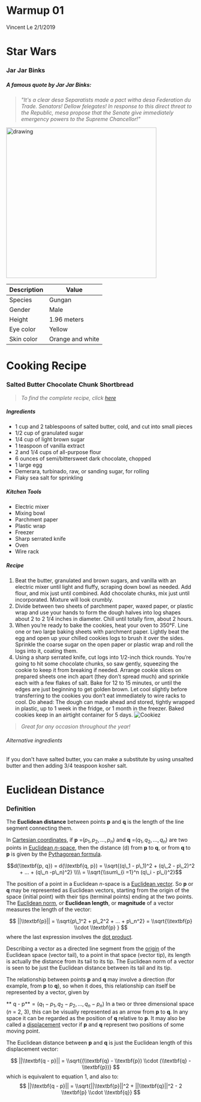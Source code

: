 Warmup 01
================
Vincent Le
2/1/2019

Star Wars
=========

### Jar Jar Binks

##### A famous quote by Jar Jar Binks:

> *"It's a clear desa Separatists made a pact witha desa Federation du Trade. Senators! Dellow felegates! In response to this direct threat to the Republic, mesa propose that the Senate give immediately emergency powers to the Supreme Chancellor!"*

<img src="https://vignette.wikia.nocookie.net/starwars/images/d/d2/Jar_Jar_aotc.jpg/revision/latest?cb=20080303052132" alt="drawing" width="400"/>

| **Description** | **Value**        |
|-----------------|------------------|
| Species         | Gungan           |
| Gender          | Male             |
| Height          | 1.96 meters      |
| Eye color       | Yellow           |
| Skin color      | Orange and white |

Cooking Recipe
==============

### Salted Butter Chocolate Chunk Shortbread

> *To find the complete recipe, click [here](https://smittenkitchen.com/2017/12/salted-butter-chocolate-chunk-shortbread/)*

##### Ingredients

-   1 cup and 2 tablespoons of salted butter, cold, and cut into small pieces
-   1/2 cup of granulated sugar
-   1/4 cup of light brown sugar
-   1 teaspoon of vanilla extract
-   2 and 1/4 cups of all-purpose flour
-   6 ounces of semi/bittersweet dark chocolate, chopped
-   1 large egg
-   Demerara, turbinado, raw, or sanding sugar, for rolling
-   Flaky sea salt for sprinkling

##### Kitchen Tools

-   Electric mixer
-   Mixing bowl
-   Parchment paper
-   Plastic wrap
-   Freezer
-   Sharp serrated knife
-   Oven
-   Wire rack

##### Recipe

1.  Beat the butter, granulated and brown sugars, and vanilla with an electric mixer until light and fluffy, scraping down bowl as needed. Add flour, and mix just until combined. Add chocolate chunks, mix just until incorporated. Mixture will look crumbly.
2.  Divide between two sheets of parchment paper, waxed paper, or plastic wrap and use your hands to form the dough halves into log shapes about 2 to 2 1/4 inches in diameter. Chill until totally firm, about 2 hours.
3.  When you’re ready to bake the cookies, heat your oven to 350°F. Line one or two large baking sheets with parchment paper. Lightly beat the egg and open up your chilled cookies logs to brush it over the sides. Sprinkle the coarse sugar on the open paper or plastic wrap and roll the logs into it, coating them.
4.  Using a sharp serrated knife, cut logs into 1/2-inch thick rounds. You’re going to hit some chocolate chunks, so saw gently, squeezing the cookie to keep it from breaking if needed. Arrange cookie slices on prepared sheets one inch apart (they don’t spread much) and sprinkle each with a few flakes of salt. Bake for 12 to 15 minutes, or until the edges are just beginning to get golden brown. Let cool slightly before transferring to the cookies you don’t eat immediately to wire racks to cool. Do ahead: The dough can made ahead and stored, tightly wrapped in plastic, up to 1 week in the fridge, or 1 month in the freezer. Baked cookies keep in an airtight container for 5 days. ![](https://farm5.staticflickr.com/4633/39374555221_e735fd125d_z.jpg "Cookiez")

> *Great for any occasion throughout the year!*

###### Alternative ingredients

If you don't have salted butter, you can make a substitute by using unsalted butter and then adding 3/4 teaspoon kosher salt.

Euclidean Distance
==================

### Definition

The **Euclidean distance** between points **p** and **q** is the length of the line segment connecting them.

In [Cartesian coordinates](https://en.wikipedia.org/wiki/Cartesian_coordinates), if **p** =(*p*<sub>1</sub>, *p*<sub>2</sub>, ..., *p*<sub>*n*</sub>) and **q** =(*q*<sub>1</sub>, *q*<sub>2</sub>, ..., *q*<sub>*n*</sub>) are two points in [Euclidean *n*-space](https://en.wikipedia.org/wiki/Euclidean_space), then the distance (d) from **p** to **q**, or from **q** to **p** is given by the [Pythagorean formula](https://en.wikipedia.org/wiki/Pythagorean_theorem).

$$d(\\textbf{p, q}) = d(\\textbf{q, p}) = \\sqrt{(q\_1 - p\_1)^2 + (q\_2 - p\_2)^2 + ... + (q\_n -p\_n)^2}  \\\\ = \\sqrt{\\sum\_{i =1}^n (q\_i - p\_i)^2}$$

The position of a point in a Euclidean *n*-space is a [Euclidean vector](https://en.wikipedia.org/wiki/Euclidean_vector). So **p** or **q** may be represented as Euclidean vectors, starting from the origin of the space (initial point) with their tips (terminal points) ending at the two points. The [Euclidean norm](https://en.wikipedia.org/wiki/Euclidean_norm), or **Euclidean length**, or **magnitude** of a vector measures the length of the vector:

$$
||\\textbf{p}|| = \\sqrt{p\_1^2 + p\_2^2 + ... + p\_n^2} = \\sqrt{\\textbf{p} \\cdot \\textbf{p} }
$$
 where the last expression involves the [dot product](https://en.wikipedia.org/wiki/Dot_product).

Describing a vector as a directed line segment from the [origin](https://en.wikipedia.org/wiki/Origin_(mathematics)) of the Euclidean space (vector tail), to a point in that space (vector tip), its length is actually the distance from its tail to its tip. The Euclidean norm of a vector is seen to be just the Euclidean distance between its tail and its tip.

The relationship between points **p** and **q** may involve a direction (for example, from **p** to **q**), so when it does, this relationship can itself be represented by a vector, given by

** q - p** = (*q*<sub>1</sub> − *p*<sub>1</sub>, *q*<sub>2</sub> − *p*<sub>2</sub>, ..., *q*<sub>*n*</sub> − *p*<sub>*n*</sub>)
 In a two or three dimensional space (*n* = 2, 3), this can be visually represented as an arrow from **p** to **q**. In any space it can be regarded as the position of **q** relative to **p**. It may also be called a [displacement](https://en.wikipedia.org/wiki/Displacement_(vector)) vector if **p** and **q** represent two positions of some moving point.

The Euclidean distance between **p** and **q** is just the Euclidean length of this displacement vector:

$$
||\\textbf{q - p}|| = \\sqrt{(\\textbf{q} - \\textbf{p}) \\cdot (\\textbf{q} - \\textbf{p})}
$$
 which is equivalent to equation 1, and also to:
$$
||\\textbf{q - p}|| = \\sqrt{||\\textbf{p}||^2 + ||\\textbf{q}||^2 - 2 \\textbf{p} \\cdot \\textbf{q}}
$$
